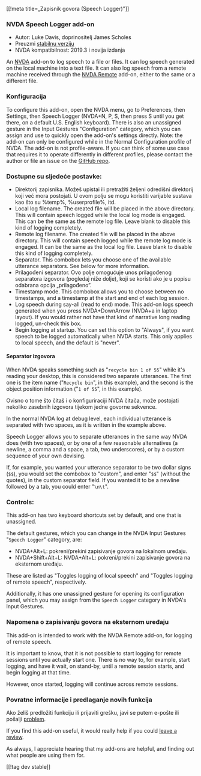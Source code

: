 [[!meta title=„Zapisnik govora (Speech Logger)"]]

### NVDA Speech Logger add-on

* Autor: Luke Davis, doprinositelj James Scholes
* Preuzmi [stabilnu verziju][1]
* NVDA kompatibilnost: 2019.3 i novija izdanja

An [NVDA][3] add-on to log speech to a file or files.  It can log speech
generated on the local machine into a text file.  It can also log speech
from a remote machine received through the [NVDA Remote][5] add-on, either
to the same or a different file.

### Konfiguracija

To configure this add-on, open the NVDA menu, go to Preferences, then
Settings, then Speech Logger (NVDA+N, P, S, then press S until you get
there, on a default U.S. English keyboard).  There is also an unassigned
gesture in the Input Gestures "Configuration" category, which you can assign
and use to quickly open the add-on's settings directly.  Note: the add-on
can only be configured while in the Normal Configuration profile of NVDA.
The add-on is not profile-aware.  If you can think of some use case that
requires it to operate differently in different profiles, please contact the
author or file an issue on the [GitHub repo][2].

### Dostupne su sljedeće postavke:

* Direktorij zapisnika. Možeš upistai ili pretražiti željeni odredišni
  direktorij koji već mora postojati. U ovom polju se mogu koristiti
  varijable sustava kao što su %temp%, %userprofile%, itd.
* Local log filename. The created file will be placed in the above
  directory. This will contain speech logged while the local log mode is
  engaged. This can be the same as the remote log file. Leave blank to
  disable this kind of logging completely.
* Remote log filename. The created file will be placed in the above
  directory. This will contain speech logged while the remote log mode is
  engaged. It can be the same as the local log file. Leave blank to disable
  this kind of logging completely.
* Separator. This combobox lets you choose one of the available utterance
  separators. See below for more information.
* Prilagođeni separator. Ovo polje omogućuje unos prilagođenog separatora
  izgovora (pogledaj niže dolje), koji se koristi ako je u popisu odabrana
  opcija „prilagođeno”.
* Timestamp mode. This combobox allows you to choose between no timestamps,
  and a timestamp at the start and end of each log session.
* Log speech during say-all (read to end) mode. This add-on logs speech
  generated when you press NVDA+DownArrow (NVDA+a in laptop layout). If you
  would rather not have that kind of narrative long reading logged, un-check
  this box.
* Begin logging at startup. You can set this option to "Always", if you want
  speech to be logged automatically when NVDA starts. This only applies to
  local speech, and the default is "never".

#### Separator izgovora

When NVDA speaks something such as "`recycle bin 1 of 55`" while it's
reading your desktop, this is considered two separate utterances.  The first
one is the item name ("`Recycle bin`", in this example), and the second is
the object position information ("`1 of 55`", in this example).

Ovisno o tome što čitaš i o konfiguriraciji NVDA čitača, može postojati
nekoliko zasebnih izgovora tijekom jedne govorne sekvence.

In the normal NVDA log at debug level, each individual utterance is
separated with two spaces, as it is written in the example above.

Speech Logger allows you to separate utterances in the same way NVDA does
(with two spaces), or by one of a few reasonable alternatives (a newline, a
comma and a space, a tab, two underscores), or by a custom sequence of your
own devising.

If, for example, you wanted your utterance separator to be two dollar signs
(`$$`), you would set the combobox to "custom", and enter "`$$`" (without
the quotes), in the custom separator field.  If you wanted it to be a
newline followed by a tab, you could enter "`\n\t`".

### Controls:

This add-on has two keyboard shortcuts set by default, and one that is
unassigned.

The default gestures, which you can change in the NVDA Input Gestures
"`Speech Logger`" category, are:

* NVDA+Alt+L: pokreni/prekini zapisivanje govora na lokalnom uređaju.
* NVDA+Shift+Alt+L: NVDA+Alt+L: pokreni/prekini zapisivanje govora na
  eksternom uređaju.

These are listed as "Toggles logging of local speech" and "Toggles logging
of remote speech", respectively.

Additionally, it has one unassigned gesture for opening its configuration
panel, which you may assign from the `Speech Logger` category in NVDA's
Input Gestures.

### Napomena o zapisivanju govora na eksternom uređaju

This add-on is intended to work with the NVDA Remote add-on, for logging of
remote speech.

It is important to know, that it is not possible to start logging for remote
sessions until you actually start one.  There is no way to, for example,
start logging, and have it wait, on stand-by, until a remote session starts,
and begin logging at that time.

However, once started, logging will continue across remote sessions.

### Povratne informacije i predlaganje novih funkcija

Ako želiš predložiti funkciju ili prijaviti grešku, javi se putem e-pošte
ili pošalji [problem][2].

If you find this add-on useful, it would really help if you could [leave a
review][4].

As always, I appreciate hearing that my add-ons are helpful, and finding out
what people are using them for.

[[!tag dev stable]]

[1]: https://www.nvaccess.org/addonStore/legacy?file=speechLogger

[2]: https://github.com/opensourcesys/speechLogger/issues/new

[3]: https://nvaccess.org/

[4]: https://github.com/nvaccess/addon-datastore/discussions/2636

[5]: https://nvdaremote.com/
